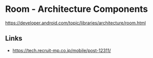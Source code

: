 # Room - Architecture Components

https://developer.android.com/topic/libraries/architecture/room.html

## Links

* https://tech.recruit-mp.co.jp/mobile/post-12311/